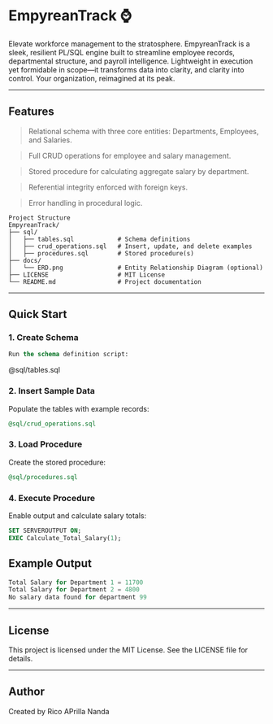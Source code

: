 # EmpyreanTrack ⌚
Elevate workforce management to the stratosphere. EmpyreanTrack is a sleek, resilient PL/SQL engine built to streamline employee records, departmental structure, and payroll intelligence. Lightweight in execution yet formidable in scope—it transforms data into clarity, and clarity into control. Your organization, reimagined at its peak.

---

## Features

> Relational schema with three core entities: Departments, Employees, and Salaries.

> Full CRUD operations for employee and salary management.

> Stored procedure for calculating aggregate salary by department.

> Referential integrity enforced with foreign keys.

> Error handling in procedural logic.

```pysql
Project Structure
EmpyreanTrack/
├── sql/
│   ├── tables.sql            # Schema definitions
│   ├── crud_operations.sql   # Insert, update, and delete examples
│   ├── procedures.sql        # Stored procedure(s)
├── docs/
│   └── ERD.png               # Entity Relationship Diagram (optional)
├── LICENSE                   # MIT License
└── README.md                 # Project documentation
```
---

## Quick Start

### 1. Create Schema

```sql
Run the schema definition script:
```

@sql/tables.sql

### 2. Insert Sample Data

Populate the tables with example records:

```sql
@sql/crud_operations.sql
```

### 3. Load Procedure

Create the stored procedure:

```sql
@sql/procedures.sql
```

### 4. Execute Procedure

Enable output and calculate salary totals:

```sql
SET SERVEROUTPUT ON;
EXEC Calculate_Total_Salary(1);
```

## Example Output

```rust
Total Salary for Department 1 = 11700
Total Salary for Department 2 = 4800
No salary data found for department 99
```
---

## License

This project is licensed under the MIT License. See the LICENSE
 file for details.

---

## Author
Created by Rico APrilla Nanda
